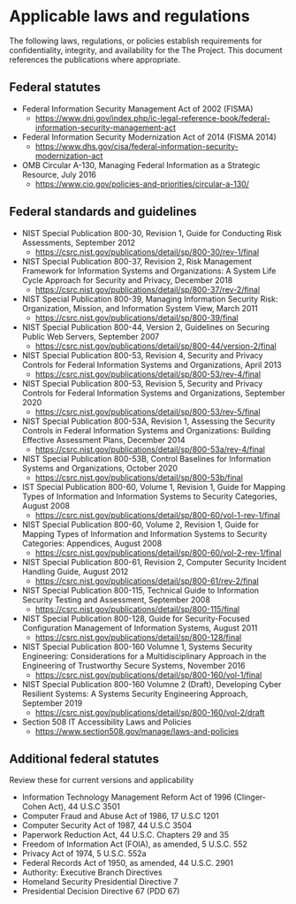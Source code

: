 # Applicable laws and regulations

The following laws, regulations, or policies establish requirements for confidentiality, integrity, and availability for the The Project. This document references the publications where appropriate.

## Federal statutes

- Federal Information Security Management Act of 2002 (FISMA)
   - <https://www.dni.gov/index.php/ic-legal-reference-book/federal-information-security-management-act>
- Federal Information Security Modernization Act of 2014 (FISMA 2014)
   - <https://www.dhs.gov/cisa/federal-information-security-modernization-act>
- OMB Circular A-130, Managing Federal Information as a Strategic Resource, July 2016
   - <https://www.cio.gov/policies-and-priorities/circular-a-130/>

## Federal standards and guidelines

- NIST Special Publication 800-30, Revision 1, Guide for Conducting Risk Assessments, September 2012
   - <https://csrc.nist.gov/publications/detail/sp/800-30/rev-1/final>
- NIST Special Publication 800-37, Revision 2, Risk Management Framework for Information Systems and Organizations: A System Life Cycle Approach for Security and Privacy, December 2018
   - <https://csrc.nist.gov/publications/detail/sp/800-37/rev-2/final>
- NIST Special Publication 800-39, Managing Information Security Risk: Organization, Mission, and Information System View, March 2011
   - <https://csrc.nist.gov/publications/detail/sp/800-39/final>
- NIST Special Publication 800-44, Version 2, Guidelines on Securing Public Web Servers, September 2007
   - <https://csrc.nist.gov/publications/detail/sp/800-44/version-2/final>
- NIST Special Publication 800-53, Revision 4, Security and Privacy Controls for Federal Information Systems and Organizations, April 2013
   - <https://csrc.nist.gov/publications/detail/sp/800-53/rev-4/final>
- NIST Special Publication 800-53, Revision 5, Security and Privacy Controls for Federal Information Systems and Organizations, September 2020
   - <https://csrc.nist.gov/publications/detail/sp/800-53/rev-5/final>
- NIST Special Publication 800-53A, Revision 1, Assessing the Security Controls in Federal Information Systems and Organizations: Building Effective Assessment Plans, December 2014
   - <https://csrc.nist.gov/publications/detail/sp/800-53a/rev-4/final>
- NIST Special Publication 800-53B, Control Baselines for Information Systems and Organizations, October 2020
   - <https://csrc.nist.gov/publications/detail/sp/800-53b/final>
- IST Special Publication 800-60, Volume 1, Revision 1, Guide for Mapping Types of Information and Information Systems to Security Categories, August 2008
   - <https://csrc.nist.gov/publications/detail/sp/800-60/vol-1-rev-1/final>
- NIST Special Publication 800-60, Volume 2, Revision 1, Guide for Mapping Types of Information and Information Systems to Security Categories: Appendices, August 2008
   - <https://csrc.nist.gov/publications/detail/sp/800-60/vol-2-rev-1/final>
- NIST Special Publication 800-61, Revision 2, Computer Security Incident Handling Guide, August 2012
   - <https://csrc.nist.gov/publications/detail/sp/800-61/rev-2/final>
- NIST Special Publication 800-115, Technical Guide to Information Security Testing and Assessment, September 2008
   - <https://csrc.nist.gov/publications/detail/sp/800-115/final>
- NIST Special Publication 800-128, Guide for Security-Focused Configuration Management of Information Systems, August 2011
   - <https://csrc.nist.gov/publications/detail/sp/800-128/final>
- NIST Special Publication 800-160 Volumne 1, Systems Security Engineering: Considerations for a Multidisciplinary Approach in the Engineering of Trustworthy Secure Systems, November 2016
   - <https://csrc.nist.gov/publications/detail/sp/800-160/vol-1/final>
- NIST Special Publication 800-160 Volumne 2 (Draft), Developing Cyber Resilient Systems: A Systems Security Engineering Approach, September 2019
   - <https://csrc.nist.gov/publications/detail/sp/800-160/vol-2/draft>
- Section 508 IT Accessibility Laws and Policies
   - <https://www.section508.gov/manage/laws-and-policies>

## Additional federal statutes

Review these for current versions and applicability

- Information Technology Management Reform Act of 1996 (Clinger-Cohen Act), 44 U.S.C 3501
- Computer Fraud and Abuse Act of 1986, 17 U.S.C 1201
- Computer Security Act of 1987, 44 U.S.C 3504
- Paperwork Reduction Act, 44 U.S.C. Chapters 29 and 35
- Freedom of Information Act (FOIA), as amended, 5 U.S.C. 552
- Privacy Act of 1974, 5 U.S.C. 552a
- Federal Records Act of 1950, as amended, 44 U.S.C. 2901
- Authority: Executive Branch Directives
- Homeland Security Presidential Directive 7
- Presidential Decision Directive 67 (PDD 67)

